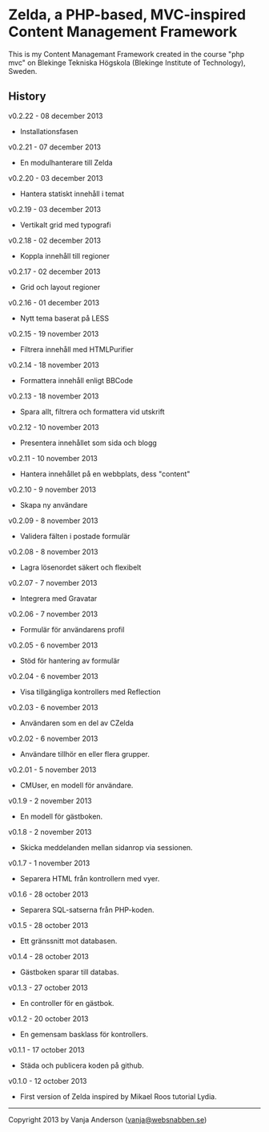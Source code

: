 Zelda, a PHP-based, MVC-inspired Content Management Framework
=============================================================

This is my Content Managemant Framework created in the course "php mvc" on Blekinge Tekniska Högskola (Blekinge Institute of Technology), Sweden.


History
-------
v0.2.22 - 08 december 2013

* Installationsfasen 

v0.2.21 - 07 december 2013

* En modulhanterare till Zelda 

v0.2.20 - 03 december 2013

* Hantera statiskt innehåll i temat

v0.2.19 - 03 december 2013

* Vertikalt grid med typografi

v0.2.18 - 02 december 2013

* Koppla innehåll till regioner

v0.2.17 - 02 december 2013

* Grid och layout regioner

v0.2.16 - 01 december 2013

* Nytt tema baserat på LESS

v0.2.15 - 19 november 2013

* Filtrera innehåll med HTMLPurifier

v0.2.14 - 18 november 2013

* Formattera innehåll enligt BBCode

v0.2.13 - 18 november 2013

* Spara allt, filtrera och formattera vid utskrift

v0.2.12 - 10 november 2013

* Presentera innehållet som sida och blogg

v0.2.11 - 10 november 2013

* Hantera innehållet på en webbplats, dess "content"

v0.2.10 - 9 november 2013

* Skapa ny användare

v0.2.09 - 8 november 2013

* Validera fälten i postade formulär

v0.2.08 - 8 november 2013

* Lagra lösenordet säkert och flexibelt

v0.2.07 - 7 november 2013

* Integrera med Gravatar

v0.2.06 - 7 november 2013

* Formulär för användarens profil

v0.2.05 - 6 november 2013

* Stöd för hantering av formulär

v0.2.04 - 6 november 2013

* Visa tillgängliga kontrollers med Reflection

v0.2.03 - 6 november 2013

* Användaren som en del av CZelda

v0.2.02 - 6 november 2013

* Användare tillhör en eller flera grupper.

v0.2.01 - 5 november 2013

* CMUser, en modell för användare.

v0.1.9 - 2 november 2013

* En modell för gästboken.

v0.1.8 - 2 november 2013

* Skicka meddelanden mellan sidanrop via sessionen.

v0.1.7 - 1 november 2013

* Separera HTML från kontrollern med vyer.

v0.1.6 - 28 october 2013

* Separera SQL-satserna från PHP-koden.

v0.1.5 - 28 october 2013

* Ett gränssnitt mot databasen.

v0.1.4 - 28 october 2013

* Gästboken sparar till databas.

v0.1.3 - 27 october 2013

* En controller för en gästbok.

v0.1.2 - 20 october 2013

* En gemensam basklass för kontrollers.

v0.1.1 - 17 october 2013

* Städa och publicera koden på github.

v0.1.0 - 12 october 2013

* First version of Zelda inspired by Mikael Roos tutorial Lydia.

------------------------------------------------------
Copyright 2013 by Vanja Anderson (vanja@websnabben.se)